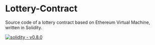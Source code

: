# Lottery-Contract
Source code of a lottery contract based on Ethereum Virtual Machine, written in Solidity.

[![solidity - v0.8.0](https://img.shields.io/badge/solidity-v0.8.0-2ea44f?logo=solidity)](https://github.com/manifoldfinance)
